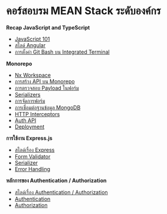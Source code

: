 # คอร์สอบรม MEAN Stack ระดับองค์กร

**Recap JavaScript and TypeScript**

- [JavaScript 101](docs/JavaScript-101.md)
- [สไลด์ Angular](docs/Slide-Angular.md)
- [การตั้งค่า Git Bash บน Integrated Terminal](docs/Setting-Git-Bash-On-Integrated-Terminal.md)

**Monorepo**

- [Nx Workspace](docs/Nx-Workspace.md)
- [การสร้าง API บน Monorepo](docs/Create-API-On-Monorepo.md)
- [การตรวจสอบ Payload ในฟอร์ม](docs/Check-Payload-In-Form.md)
- [Serializers](docs/Serializers.md)
- [การจัดการฟอร์ม](docs/Form-Management.md)
- [การเชื่อมต่อฐานข้อมูล MongoDB](docs/Connect-Mongodb.md)
- [HTTP Interceptors](docs/HTTP-Interceptors.md)
- [Auth API](docs/Auth-API.md)
- [Deployment](docs/Deployment.md)

**การใช้งาน Express.js**

- [สไลด์เรื่อง Express](docs/Slide-Express.md)
- [Form Validator](docs/Form-Validator.md)
- [Serializer](docs/Serializer.md)
- [Error Handling](docs/Error-Handling.md)

**หลักการของ Authentication / Authorization**

- [สไลด์เรื่อง Authentication / Authorization](docs/Slide-Authentication_Authorization.md)
- [Authentication](docs/Authentication.md)
- [Authorization](docs/Authorization.md)

